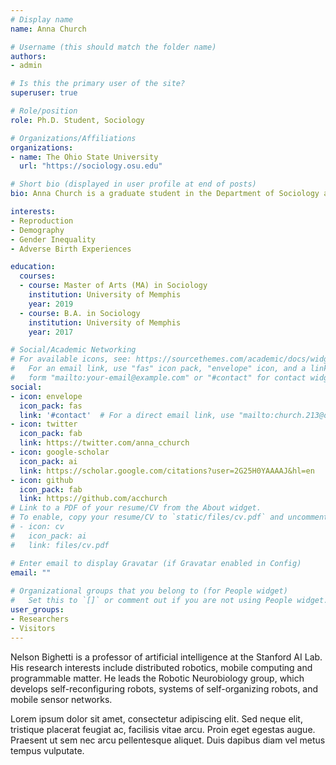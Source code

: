 ```yaml
---
# Display name
name: Anna Church

# Username (this should match the folder name)
authors:
- admin

# Is this the primary user of the site?
superuser: true

# Role/position
role: Ph.D. Student, Sociology

# Organizations/Affiliations
organizations:
- name: The Ohio State University
  url: "https://sociology.osu.edu"

# Short bio (displayed in user profile at end of posts)
bio: Anna Church is a graduate student in the Department of Sociology at The Ohio State University. She is also a graduate afifliate for the Institute of Population Research (IPR). Her research interests include reproduction, demography, and gender inequality. She has previously conducted work exploring disparities in infant mortality rates and breastfeeding initiation rates. 

interests:
- Reproduction
- Demography
- Gender Inequality
- Adverse Birth Experiences 

education:
  courses:
  - course: Master of Arts (MA) in Sociology
    institution: University of Memphis
    year: 2019
  - course: B.A. in Sociology
    institution: University of Memphis
    year: 2017

# Social/Academic Networking
# For available icons, see: https://sourcethemes.com/academic/docs/widgets/#icons
#   For an email link, use "fas" icon pack, "envelope" icon, and a link in the
#   form "mailto:your-email@example.com" or "#contact" for contact widget.
social:
- icon: envelope
  icon_pack: fas
  link: '#contact'  # For a direct email link, use "mailto:church.213@osu.edu".
- icon: twitter
  icon_pack: fab
  link: https://twitter.com/anna_cchurch
- icon: google-scholar
  icon_pack: ai
  link: https://scholar.google.com/citations?user=2G25H0YAAAAJ&hl=en
- icon: github
  icon_pack: fab
  link: https://github.com/acchurch
# Link to a PDF of your resume/CV from the About widget.
# To enable, copy your resume/CV to `static/files/cv.pdf` and uncomment the lines below.  
# - icon: cv
#   icon_pack: ai
#   link: files/cv.pdf

# Enter email to display Gravatar (if Gravatar enabled in Config)
email: ""
  
# Organizational groups that you belong to (for People widget)
#   Set this to `[]` or comment out if you are not using People widget.  
user_groups:
- Researchers
- Visitors
---
```


Nelson Bighetti is a professor of artificial intelligence at the Stanford AI Lab. His research interests include distributed robotics, mobile computing and programmable matter. He leads the Robotic Neurobiology group, which develops self-reconfiguring robots, systems of self-organizing robots, and mobile sensor networks.

Lorem ipsum dolor sit amet, consectetur adipiscing elit. Sed neque elit, tristique placerat feugiat ac, facilisis vitae arcu. Proin eget egestas augue. Praesent ut sem nec arcu pellentesque aliquet. Duis dapibus diam vel metus tempus vulputate. 
